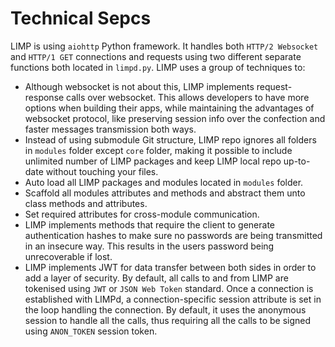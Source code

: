 # Technical Sepcs
LIMP is using `aiohttp` Python framework. It handles both `HTTP/2 Websocket` and `HTTP/1 GET` connections and requests using two different separate functions both located in `limpd.py`. LIMP uses a group of techniques to:
* Although websocket is not about this, LIMP implements request-response calls over websocket. This allows developers to have more options when building their apps, while maintaining the advantages of websocket protocol, like preserving session info over the confection and faster messages transmission both ways.
* Instead of using submodule Git structure, LIMP repo ignores all folders in `modules` folder except `core` folder, making it possible to include unlimited number of LIMP packages and keep LIMP local repo up-to-date without touching your files.
* Auto load all LIMP packages and modules located in `modules` folder.
* Scaffold all modules attributes and methods and abstract them unto class methods and attributes.
* Set required attributes for cross-module communication.
* LIMP implements methods that require the client to generate authentication hashes to make sure no passwords are being transmitted in an insecure way. This results in the users password being unrecoverable if lost.
* LIMP implements JWT for data transfer between both sides in order to add a layer of security. By default, all calls to and from LIMP are tokenised using `JWT` or `JSON Web Token` standard. Once a connection is established with LIMPd, a connection-specific session attribute is set in the loop handling the connection. By default, it uses the anonymous session to handle all the calls, thus requiring all the calls to be signed using `ANON_TOKEN` session token.